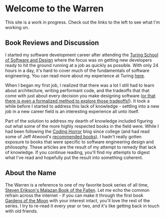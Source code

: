 # Welcome to the Warren

This site is a work in progress. Check out the links to the left to see what I'm working on.

## Book Reviews and Discussion

I started my software development career after attending the [Turing School of Software and Design][1] where the focus was on getting new developers ready to hit the ground running at a job as quickly as possible. With only 24 hours in a day, it's hard to cover much of the fundamentals of software engineering. You can read more about my experience at Turing [here][5]. 

When I began my first job, I realized that there was a lot I still had to learn about architecture, writing performant code, and the tradeoffs that that come with just about every decision you make designing software ([or that there is even a formalized method to explore those tradeoffs!][2]). It took a while before I started to address this lack of knowledge - settling into a new job in a new career field is an interesting experience all unto itself. 

Part of the solution to address my dearth of knowledge included figuring out what some of the more highly respected books in the field were. While I had been following the [Coding Horror][3] blog since college (and had read some of Jeff Atwood's [recommended books][4]), I hadn't really gotten exposure to books that were specific to software engineering design and philosophy. These articles are the result of my attempt to remedy that lack of knowledge. If you continue reading, you'll find my attempts to digest what I've read and hopefully put the result into something coherent.

## About the Name

The Warren is a reference to one of my favorite book series of all time, [Steven Erikson's Malazan Book of the Fallen][20]. Let me echo the common refrain across the internet - if you can make it through the first book [Gardens of the Moon][21] with your interest intact, you'll love the rest of the series. I try to re-read it every year or two, and it's like getting back in touch with old friends.


[1]: <https://www.turing.io> "Visit the Turing School of Software and Design website"
[2]: <https://en.wikipedia.org/wiki/Architecture_tradeoff_analysis_method> "Read more at Wikipedia about architecture tradeoff analysis"
[3]: <https://blog.codinghorror.com/> "Explore the coding horror blog"
[4]: <https://blog.codinghorror.com/recommended-reading-for-developers/> "Jeff Attwood's reading list on Coding Horror"
[5]: <about/about.md>
[20]: <https://en.wikipedia.org/wiki/Steven_Erikson#Malazan_Book_of_the_Fallen> "Wikipedia article about Malazan Book of the Fallen"
[21]: <https://www.goodreads.com/book/show/55399.Gardens_of_the_Moon> "Goodreads page about Gardens of the Moon"